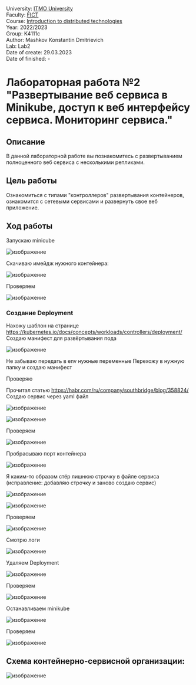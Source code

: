 
University: [ITMO University](https://itmo.ru/ru/)  
Faculty: [FICT](https://fict.itmo.ru)  
Course: [Introduction to distributed technologies](https://github.com/itmo-ict-faculty/introduction-to-distributed-technologies)  
Year: 2022/2023  
Group: K4111c  
Author: Mashkov Konstantin Dmitrievich  
Lab: Lab2  
Date of create: 29.03.2023  
Date of finished: -

# Лабораторная работа №2 "Развертывание веб сервиса в Minikube, доступ к веб интерфейсу сервиса. Мониторинг сервиса."

## Описание
В данной лабораторной работе вы познакомитесь с развертыванием полноценного веб сервиса с несколькими репликами.

## Цель работы
Ознакомиться с типами "контроллеров" развертывания контейнеров, ознакомится с сетевыми сервисами и развернуть свое веб приложение.

## Ход работы

Запускаю minicube

![изображение](https://user-images.githubusercontent.com/90138874/229292834-1cb10a6f-e33d-4161-ae22-75f743b77eb4.png)
 
Скачиваю имейдж нужного контейнера:

![изображение](https://user-images.githubusercontent.com/90138874/229292846-5230d702-d5dc-49e9-b5f8-6785a214e9a3.png)

 
Проверяем

![изображение](https://user-images.githubusercontent.com/90138874/229292851-9f8b85a8-cb07-4fcf-9d2d-9c46f7581eac.png)

 
### Создание Deployment
Нахожу шаблон на странице https://kubernetes.io/docs/concepts/workloads/controllers/deployment/
Создаю манифест для развёртывания пода

![изображение](https://user-images.githubusercontent.com/90138874/229292870-368e9e49-e057-4b2a-98c0-4fd5d09854ac.png)

Не забываю передать в env нужные переменные
Перехожу в нужную папку и создаю манифест
 
Проверяю
 
Прочитал статью https://habr.com/ru/company/southbridge/blog/358824/
Создаю сервис через yaml файл
 
 ![изображение](https://user-images.githubusercontent.com/90138874/229292896-39ab5f5d-b798-42d5-b4fe-ac612fc10a2b.png)

![изображение](https://user-images.githubusercontent.com/90138874/229292903-aa04c1db-50fd-4e8f-b47e-a3e77ab525ab.png)

 
Проверяем

![изображение](https://user-images.githubusercontent.com/90138874/229292908-12dc2424-18c9-45be-8d92-bfd561813ea5.png)

 
Пробрасываю порт контейнера

![изображение](https://user-images.githubusercontent.com/90138874/229292920-11c77b9d-b00e-424f-8f7e-5c70623c367c.png)

 
Я каким-то образом стёр лишнюю строчку в файле сервиса (исправление: добавляю строчку и заново создаю сервис)
 
 ![изображение](https://user-images.githubusercontent.com/90138874/229292934-0fc17cb8-d944-472c-ae12-10782e891e98.png)

 ![изображение](https://user-images.githubusercontent.com/90138874/229292945-ffab903a-fd11-40f5-a74b-8544353a408d.png)


Проверяем
 
 ![изображение](https://user-images.githubusercontent.com/90138874/229292952-eb61b746-5bb4-45f1-8015-63a6dbc2a746.png)

 
Смотрю логи
 
 ![изображение](https://user-images.githubusercontent.com/90138874/229292961-3e3dc63a-ffae-4ff1-9a72-ed26b76beccc.png)

Удаляем Deployment
 
 ![изображение](https://user-images.githubusercontent.com/90138874/229292969-5d89d0f8-c3d6-4934-8f6a-bbe5b6c5781d.png)

Проверяем
 
 ![изображение](https://user-images.githubusercontent.com/90138874/229292979-8434f3e0-e0de-44e0-bcca-ba3b783ab9b9.png)

Останавливаем minikube

![изображение](https://user-images.githubusercontent.com/90138874/229292986-af0ff153-10f0-4c8a-b33f-5b9e59d35102.png)

 
Проверяем

![изображение](https://user-images.githubusercontent.com/90138874/229292994-6d60e356-633b-4e0d-a251-3be0b1a6c646.png)

 
## Схема контейнерно-сервисной организации:
 
![изображение](https://user-images.githubusercontent.com/90138874/229293000-6be433d3-1e51-476d-9261-b761dbf4f684.png)

